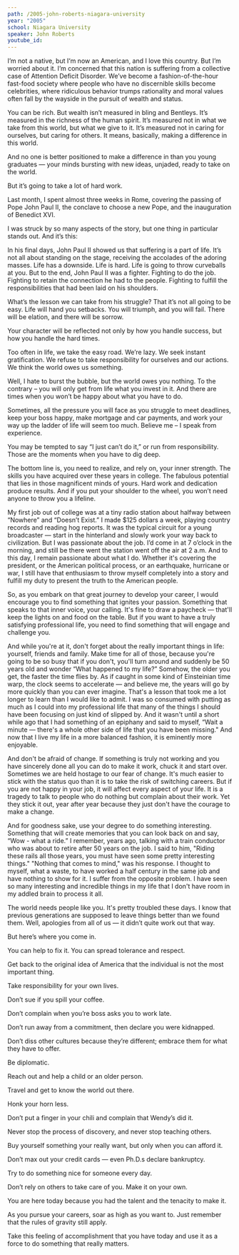 ```yaml
---
path: /2005-john-roberts-niagara-university
year: "2005"
school: Niagara University
speaker: John Roberts
youtube_id: 
---
```


I’m not a native, but I‘m now an American, and I love this country. But I’m worried about it. I’m concerned that this nation is suffering from a collective case of Attention Deficit Disorder. We’ve become a fashion-of-the-hour fast-food society where people who have no discernible skills become celebrities, where ridiculous behavior trumps rationality and moral values often fall by the wayside in the pursuit of wealth and status.

You can be rich. But wealth isn’t measured in bling and Bentleys. It’s measured in the richness of the human spirit. It’s measured not in what we take from this world, but what we give to it. It’s measured not in caring for ourselves, but caring for others. It means, basically, making a difference in this world.

And no one is better positioned to make a difference in than you young graduates — your minds bursting with new ideas, unjaded, ready to take on the world.

But it’s going to take a lot of hard work. 

Last month, I spent almost three weeks in Rome, covering the passing of Pope John Paul II,  the conclave to choose a new Pope,  and the inauguration of Benedict XVI.

I was struck by so many aspects of the story, but one thing in particular stands out. And it’s this:

In his final days, John Paul II showed us that suffering is a part of life. It’s not all about standing on the stage, receiving the accolades of the adoring masses. Life has a downside. Life is hard. Life is going to throw curveballs at you. But to the end, John Paul II was a fighter. Fighting to do the job. Fighting to retain the connection he had to the people. Fighting to fulfill the responsibilities that had been laid on his shoulders.

What’s the lesson we can take from his struggle? That it’s not all going to be easy. Life will hand you setbacks. You will triumph, and you will fail. There will be elation, and there will be sorrow. 

Your character will be reflected not only by how you handle success, but how you handle the hard times.

Too often in life, we take the easy road. We’re lazy. We seek instant gratification. We refuse to take responsibility for ourselves and our actions. We think the world owes us something.   

Well, I hate to burst the bubble, but the world owes you nothing. To the contrary – you will only get from life what you invest in it. And there are times when you won’t be happy about what you have to do.

Sometimes, all the pressure you will face as you struggle to meet deadlines, keep your boss happy, make mortgage and car payments, and work your way up the ladder of life will seem too much. Believe me – I speak from experience.

You may be tempted to say “I just can’t do it,” or run from responsibility. Those are the moments when you have to dig deep. 

The bottom line is, you need to realize, and rely on, your inner strength. The skills you have acquired over these years in college. The fabulous potential that lies in those magnificent minds of yours. Hard work and dedication produce results. And if you put your shoulder to the wheel, you won’t need anyone to throw you a lifeline.

My first job out of college was at a tiny radio station about halfway between “Nowhere” and “Doesn’t Exist.” I made $125 dollars a week, playing country records and reading hog reports. It was the typical circuit for a young broadcaster — start in the hinterland and slowly work your way back to civilization. But I was passionate about the job. I’d come in at 7 o’clock in the morning, and still be there went the station went off the air at 2 a.m. And to this day, I remain passionate about what I do. Whether it's covering the president, or the American political process, or an earthquake, hurricane or war, I still have that enthusiasm to throw myself completely into a story  and fulfill my duty to present the truth to the American people. 

So, as you embark on that great journey to develop your career, I would encourage you to find something that ignites your passion. Something that speaks to that inner voice, your calling. It's fine to draw a paycheck — that'll keep the lights on and food on the table. But if you want to have a truly satisfying professional life, you need to find something that will engage and challenge you. 

And while you're at it, don't forget about the really important things in life: yourself, friends and family. Make time for all of those, because you're going to be so busy that if you don't, you'll turn around and suddenly be 50 years old and wonder “What happened to my life?”  Somehow,  the older you get, the faster the time flies by. As if caught in some kind of Einsteinian time warp, the clock seems to accelerate — and believe me, the years will go by more quickly than you can ever imagine. That's a lesson that took me a lot longer to learn than I would like to admit. I was so consumed with putting as much as I could into my professional life that many of the things I should have been focusing on just kind of slipped by. And it wasn't until a short while ago that I had something of an epiphany and said to myself, “Wait a minute — there's a whole other side of life that you have been missing." And now that I live my life in a more balanced fashion, it is eminently more enjoyable. 

And don't be afraid of change. If something is truly not working and you have sincerely done all you can do to make it work, chuck it and start over. Sometimes we are held hostage to our fear of change. It's much easier to stick with the status quo than it is to take the risk of switching careers. But if you are not happy in your job, it will affect every aspect of your life. It is a tragedy to talk to people who do nothing but complain about their work. Yet they stick it out, year after year because they just don't have the courage to make a change.

And for goodness sake, use your degree to do something interesting. Something that will create memories that you can look back on and say, “Wow - what a ride.” I remember, years ago, talking with a train conductor who was about to retire after 50 years on the job. I said to him, "Riding these rails all those years, you must have seen some pretty interesting things." "Nothing that comes to mind," was his response. I thought to myself, what a waste, to have worked a half century in the same job and have nothing to show for it. I suffer from the opposite problem. I have seen so many interesting and incredible things in my life that I don't have room in my addled brain to process it all.

The world needs people like you. It's pretty troubled these days. I know that previous generations are supposed to leave things better than we found them. Well, apologies from all of us — it didn’t quite work out that way. 

But here’s where you come in. 

You can help to fix it. You can spread tolerance and respect. 

Get back to the original idea of America that the individual is not the most important thing. 

Take responsibility for your own lives. 

Don’t sue if you spill your coffee. 

Don’t complain when you’re boss asks you to work late.  

Don’t run away from a commitment, then declare you were kidnapped.

Don’t diss other cultures because they’re different; embrace them for what they have to offer. 

Be diplomatic. 

Reach out and help a child  or an older person. 

Travel and get to know the world out there.

Honk your horn less. 

Don’t put a finger in your chili and complain that Wendy’s did it.

Never stop the process of discovery, and never stop teaching others.

Buy yourself something your really want, but only when you can afford it.

Don’t max out your credit cards — even Ph.D.s declare bankruptcy.

Try to do something nice for someone every day.   

Don’t rely on others to take care of you. Make it on your own.

You are here today because you had the talent and the tenacity to make it. 

As you pursue your careers, soar as high as you want to. Just remember that the rules of gravity still apply.

Take this feeling of accomplishment that you have today and use it as a force to do something that really matters.

